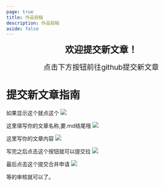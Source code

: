 ```yaml
---
page: true
title: 作品投稿
description: 作品投稿
aside: false
---
```


<div style="text-align: center; font-size: 1.5rem;margin-bottom: 1rem; font-weight: bolder;"> 欢迎提交新文章！ </div>
<div style="text-align: center; font-size: 1.2rem;margin-bottom: 1rem;"> 点击下方按钮前往github提交新文章 </div>

<Push />

# 提交新文章指南
如果显示这个就点这个
![](https://img.fastmirror.net/s/2024/04/28/662e581cb82d6.png)

这里填写你的文章名称,要.md结尾哦
![](https://img.fastmirror.net/s/2024/04/28/662e58e471a5b.png)


这里写你的文章内容
![](https://img.fastmirror.net/s/2024/04/28/662e592cb240d.png)

写完之后点击这个按钮就可以提交拉
![](https://img.fastmirror.net/s/2024/04/28/662e595884ead.png)

最后点击这个提交合并申请
![](https://img.fastmirror.net/s/2024/04/28/662e58e471a5b.png)

等的审核就可以了。